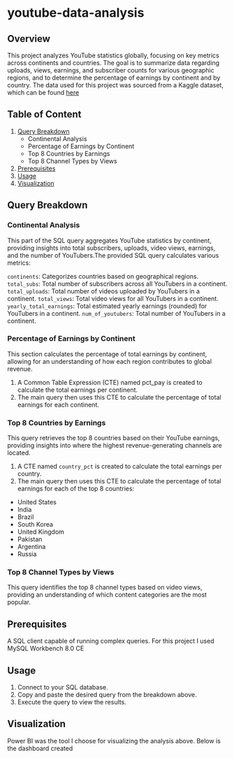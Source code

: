 # youtube-data-analysis

## Overview
This project analyzes YouTube statistics globally, focusing on key metrics across continents and countries. The goal is to summarize data regarding uploads, views, earnings, and subscriber counts for various geographic regions, and to determine the percentage of earnings by continent and by country. The data used for this project was sourced from a Kaggle dataset, which can be found [here](https://www.kaggle.com/datasets/nelgiriyewithana/global-youtube-statistics-2023)

## Table of Content
1. [Query Breakdown](#QueryBreakdown)
   * Continental Analysis
   * Percentage of Earnings by Continent
   * Top 8 Countries by Earnings
   * Top 8 Channel Types by Views
2. [Prerequisites](#Prerequisites)
3. [Usage](#Usage)
4. [Visualization](#Visualization) 
## Query Breakdown

### Continental Analysis

This part of the SQL query aggregates YouTube statistics by continent, providing insights into total subscribers, uploads, video views, earnings, and the number of YouTubers.The provided SQL query calculates various metrics:

`continents`: Categorizes countries based on geographical regions.
`total_subs`: Total number of subscribers across all YouTubers in a continent.
`total_uploads`: Total number of videos uploaded by YouTubers in a continent.
`total_views`: Total video views for all YouTubers in a continent.
`yearly_total_earnings`: Total estimated yearly earnings (rounded) for YouTubers in a continent.
`num_of_youtubers`: Total number of YouTubers in a continent.

### Percentage of Earnings by Continent
This section calculates the percentage of total earnings by continent, allowing for an understanding of how each region contributes to global revenue.
1. A Common Table Expression (CTE) named pct_pay is created to calculate the total earnings per continent.
2. The main query then uses this CTE to calculate the percentage of total earnings for each continent.

### Top 8 Countries by Earnings
This query retrieves the top 8 countries based on their YouTube earnings, providing insights into where the highest revenue-generating channels are located.
1. A CTE named `country_pct` is created to calculate the total earnings per country.
2. The main query then uses this CTE to calculate the percentage of total earnings for each of the top 8 countries:
 - United States
 - India
 - Brazil
 - South Korea
 - United Kingdom
 - Pakistan
 - Argentina
 - Russia

### Top 8 Channel Types by Views
This query identifies the top 8 channel types based on video views, providing an understanding of which content categories are the most popular.

## Prerequisites
A SQL client capable of running complex queries. For this project I used MySQL Workbench 8.0 CE

## Usage
1. Connect to your SQL database.
2. Copy and paste the desired query from the breakdown above.
3. Execute the query to view the results.

## Visualization
Power BI was the tool I choose for visualizing the analysis above. Below is the dashboard created

